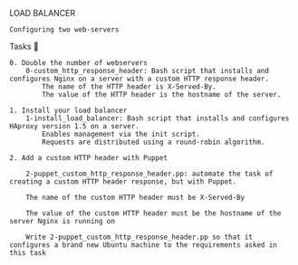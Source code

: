 LOAD BALANCER


    Configuring two web-servers

Tasks 📃

    0. Double the number of webservers
        0-custom_http_response_header: Bash script that installs and configures Nginx on a server with a custom HTTP response header.
            The name of the HTTP header is X-Served-By.
            The value of the HTTP header is the hostname of the server.

    1. Install your load balancer
        1-install_load_balancer: Bash script that installs and configures HAproxy version 1.5 on a server.
            Enables management via the init script.
            Requests are distributed using a round-robin algorithm.

    2. Add a custom HTTP header with Puppet

        2-puppet_custom_http_response_header.pp: automate the task of creating a custom HTTP header response, but with Puppet.

        The name of the custom HTTP header must be X-Served-By

        The value of the custom HTTP header must be the hostname of the server Nginx is running on

        Write 2-puppet_custom_http_response_header.pp so that it configures a brand new Ubuntu machine to the requirements asked in this task

